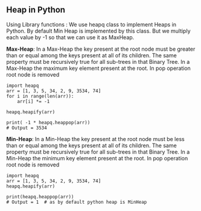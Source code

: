 ## Heap in Python

Using Library functions :
We use heapq class to implement Heaps in Python. 
By default Min Heap is implemented by this class. 
But we multiply each value by -1 so that we can use it as MaxHeap.




**Max-Heap**: In a Max-Heap the key present at the root node must be greater than or equal among the keys present at all of its children. The same property must be recursively true for all sub-trees in that Binary Tree. In a Max-Heap the maximum key element present at the root. In pop operation root node is removed

```
import heapq
arr = [1, 3, 5, 34, 2, 9, 3534, 74]
for i in range(len(arr)):
    arr[i] *= -1

heapq.heapify(arr)

print( -1 * heapq.heappop(arr))  
# Output = 3534

```



**Min-Heap**: In a Min-Heap the key present at the root node must be less than or equal among the keys present at all of its children. The same property must be recursively true for all sub-trees in that Binary Tree. In a Min-Heap the minimum key element present at the root. In pop operation root node is removed

```
import heapq
arr = [1, 3, 5, 34, 2, 9, 3534, 74]
heapq.heapify(arr)

print(heapq.heappop(arr))  
# Output = 1  # as by default python heap is MinHeap
```